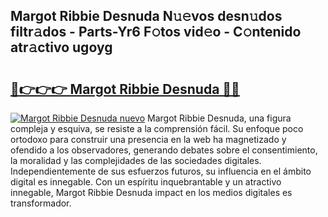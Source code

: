 ## Margot Ribbie Desnuda N𝚞𝚎vos desn𝚞dos filtr𝚊dos - Parts-Yr6 F𝚘tos vid𝚎o - C𝚘ntenido atr𝚊ctivo ugoyg

# <h2><a href="http://mb8dne.tromn.icu/?c=Margot+Ribbie+Desnuda">🔗👉👉👉 Margot Ribbie Desnuda 🔗🔗</a></h2>

[![Margot Ribbie Desnuda nuevo](https://i.imgur.com/pEAQMta.gif)](http://mb8dne.tromn.icu/?c=Margot+Ribbie+Desnuda)
Margot Ribbie Desnuda, una figura compleja y esquiva, se resiste a la comprensión fácil. Su enfoque poco ortodoxo para construir una presencia en la web ha magnetizado y ofendido a los observadores, generando debates sobre el consentimiento, la moralidad y las complejidades de las sociedades digitales. Independientemente de sus esfuerzos futuros, su influencia en el ámbito digital es innegable. Con un espíritu inquebrantable y un atractivo innegable, Margot Ribbie Desnuda impact en los medios digitales es transformador.
